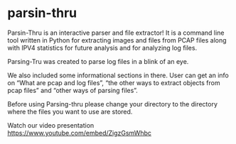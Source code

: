 # parsin-thru

Parsin-Thru is an interactive parser and file extractor! It is a command line tool written in Python for extracting images and files from PCAP files along with IPV4 statistics  for future analysis and for analyzing log files.

Parsing-Tru was created to parse log files in a blink of an eye. 

We also included some informational sections in there. User can get an info on “What are pcap and log files”,  “the other ways to extract objects from pcap files” and  “other ways of parsing files”. 

Before using Parsing-thru please change your directory to the directory where the files you want to use are stored. 

Watch our video presentation
https://www.youtube.com/embed/ZigzGsmWhbc
